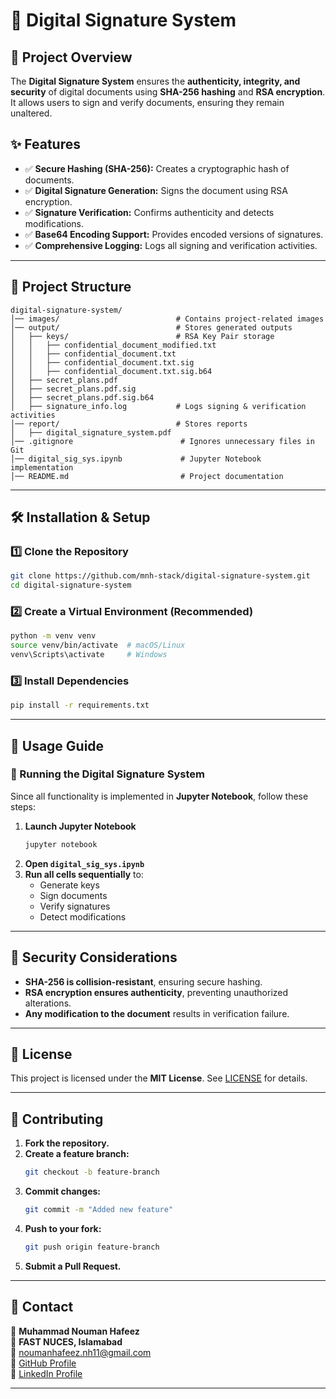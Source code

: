 # 🔏 Digital Signature System

## 📌 Project Overview

The **Digital Signature System** ensures the **authenticity, integrity, and security** of digital documents using **SHA-256 hashing** and **RSA encryption**. It allows users to sign and verify documents, ensuring they remain unaltered.

## ✨ Features

- ✅ **Secure Hashing (SHA-256):** Creates a cryptographic hash of documents.  
- ✅ **Digital Signature Generation:** Signs the document using RSA encryption.  
- ✅ **Signature Verification:** Confirms authenticity and detects modifications.  
- ✅ **Base64 Encoding Support:** Provides encoded versions of signatures.  
- ✅ **Comprehensive Logging:** Logs all signing and verification activities.  

---

## 📁 Project Structure

```
digital-signature-system/
│── images/                          # Contains project-related images
│── output/                          # Stores generated outputs
│   ├── keys/                        # RSA Key Pair storage
│   │   ├── confidential_document_modified.txt
│   │   ├── confidential_document.txt
│   │   ├── confidential_document.txt.sig
│   │   ├── confidential_document.txt.sig.b64
│   ├── secret_plans.pdf
│   ├── secret_plans.pdf.sig
│   ├── secret_plans.pdf.sig.b64
│   ├── signature_info.log           # Logs signing & verification activities
│── report/                          # Stores reports
│   ├── digital_signature_system.pdf
│── .gitignore                        # Ignores unnecessary files in Git
│── digital_sig_sys.ipynb             # Jupyter Notebook implementation
│── README.md                         # Project documentation
```

---

## 🛠️ Installation & Setup

### **1️⃣ Clone the Repository**
```bash
git clone https://github.com/mnh-stack/digital-signature-system.git
cd digital-signature-system
```

### **2️⃣ Create a Virtual Environment (Recommended)**
```bash
python -m venv venv
source venv/bin/activate  # macOS/Linux
venv\Scripts\activate     # Windows
```

### **3️⃣ Install Dependencies**
```bash
pip install -r requirements.txt
```

---

## 🚀 Usage Guide

### **🔹 Running the Digital Signature System**

Since all functionality is implemented in **Jupyter Notebook**, follow these steps:

1. **Launch Jupyter Notebook**  
   ```bash
   jupyter notebook
   ```
2. **Open `digital_sig_sys.ipynb`**
3. **Run all cells sequentially** to:  
   - Generate keys  
   - Sign documents  
   - Verify signatures  
   - Detect modifications  

---

## 🔐 Security Considerations

- **SHA-256 is collision-resistant**, ensuring secure hashing.  
- **RSA encryption ensures authenticity**, preventing unauthorized alterations.  
- **Any modification to the document** results in verification failure.  

---

## 📜 License

This project is licensed under the **MIT License**. See [LICENSE](LICENSE) for details.

---

## 🤝 Contributing

1. **Fork the repository.**  
2. **Create a feature branch:**  
   ```bash
   git checkout -b feature-branch
   ```
3. **Commit changes:**  
   ```bash
   git commit -m "Added new feature"
   ```
4. **Push to your fork:**  
   ```bash
   git push origin feature-branch
   ```
5. **Submit a Pull Request.**

---

## 📧 Contact

👤 **Muhammad Nouman Hafeez**  
📍 **FAST NUCES, Islamabad**  
📧 [noumanhafeez.nh11@gmail.com](mailto:noumanhafeez.nh11@gmail.com)  
🔗 [GitHub Profile](https://github.com/mnh-stack)  
🔗 [LinkedIn Profile](https://www.linkedin.com/in/noumanhafeez11nh/)

---